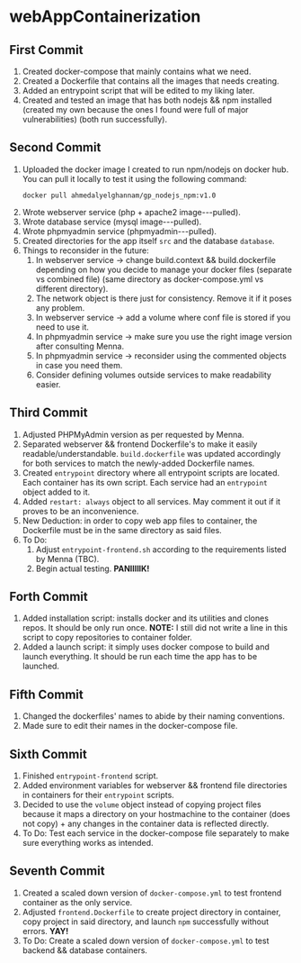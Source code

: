 # webAppContainerization

## First Commit
1. Created docker-compose that mainly contains what we need.
2. Created a Dockerfile that contains all the images that needs creating.
3. Added an entrypoint script that will be edited to my liking later.
4. Created and tested an image that has both nodejs && npm installed (created my own because the ones I found were full of major vulnerabilities) (both run successfully).

## Second Commit
1. Uploaded the docker image I created to run npm/nodejs on docker hub. You can pull it locally to test it using the following command:
    ```
    docker pull ahmedalyelghannam/gp_nodejs_npm:v1.0 
    ```
2. Wrote webserver service (php + apache2 image---pulled).
3. Wrote database service (mysql image---pulled).
4. Wrote phpmyadmin service (phpmyadmin---pulled).
5. Created directories for the app itself `src` and the database `database`.
6. Things to reconsider in the future:
    1. In webserver service -> change build.context && build.dockerfile depending on how you decide to manage your docker files (separate vs combined file) (same directory as docker-compose.yml vs different directory).
    2. The network object is there just for consistency. Remove it if it poses any problem.
    3. In webserver service -> add a volume where conf file is stored if you need to use it.
    4. In phpmyadmin service -> make sure you use the right image version after consulting Menna.
    5. In phpmyadmin service -> reconsider using the commented objects in case you need them.
    6. Consider defining volumes outside services to make readability easier.

## Third Commit
1. Adjusted PHPMyAdmin version as per requested by Menna.
2. Separated webserver && frontend Dockerfile's to make it easily readable/understandable. `build.dockerfile` was updated accordingly for both services to match the newly-added Dockerfile names.
3. Created `entrypoint` directory where all entrypoint scripts are located. Each container has its own script. Each service had an `entrypoint` object added to it. 
4. Added `restart: always` object to all services. May comment it out if it proves to be an inconvenience.
5. New Deduction: in order to copy web app files to container, the Dockerfile must be in the same directory as said files.
6. To Do:
    1. Adjust `entrypoint-frontend.sh` according to the requirements listed by Menna (TBC).
    2. Begin actual testing. **PANIIIIIK!**

## Forth Commit
1. Added installation script: installs docker and its utilities and clones repos. It should be only run once. **NOTE:** I still did not write a line in this script to copy repositories to container folder.
2. Added a launch script: it simply uses docker compose to build and launch everything. It should be run each time the app has to be launched.

## Fifth Commit
1. Changed the dockerfiles' names to abide by their naming conventions.
2. Made sure to edit their names in the docker-compose file.

## Sixth Commit
1. Finished `entrypoint-frontend` script.
2. Added environment variables for webserver && frontend file directories in containers for their `entrypoint` scripts.
3. Decided to use the `volume` object instead of copying project files because it maps a directory on your hostmachine to the container (does not copy) + any changes in the container data is reflected directly.
4. To Do: Test each service in the docker-compose file separately to make sure everything works as intended.

## Seventh Commit
1. Created a scaled down version of `docker-compose.yml` to test frontend container as the only service.
2. Adjusted `frontend.Dockerfile` to create project directory in container, copy project in said directory, and launch `npm` successfully without errors. **YAY!**
3. To Do: Create a scaled down version of `docker-compose.yml` to test backend && database containers.